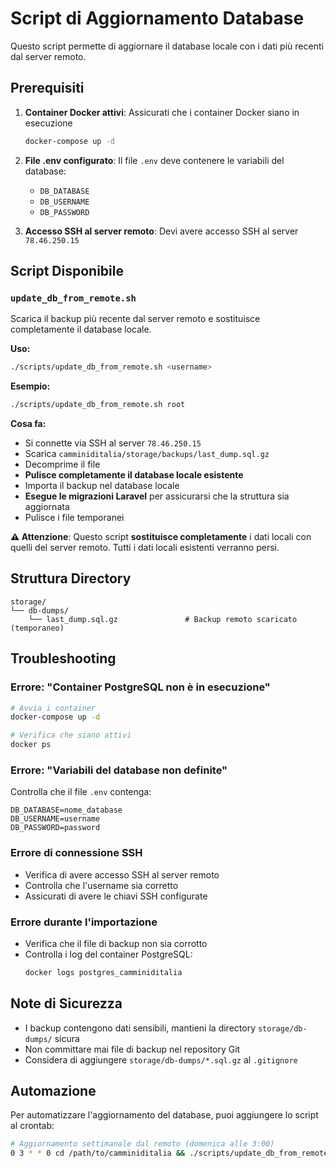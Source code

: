 # Script di Aggiornamento Database

Questo script permette di aggiornare il database locale con i dati più recenti dal server remoto.

## Prerequisiti

1. **Container Docker attivi**: Assicurati che i container Docker siano in esecuzione
   ```bash
   docker-compose up -d
   ```

2. **File .env configurato**: Il file `.env` deve contenere le variabili del database:
   - `DB_DATABASE`
   - `DB_USERNAME` 
   - `DB_PASSWORD`

3. **Accesso SSH al server remoto**: Devi avere accesso SSH al server `78.46.250.15`

## Script Disponibile

### `update_db_from_remote.sh`

Scarica il backup più recente dal server remoto e sostituisce completamente il database locale.

**Uso:**
```bash
./scripts/update_db_from_remote.sh <username>
```

**Esempio:**
```bash
./scripts/update_db_from_remote.sh root
```

**Cosa fa:**
- Si connette via SSH al server `78.46.250.15`
- Scarica `camminiditalia/storage/backups/last_dump.sql.gz`
- Decomprime il file
- **Pulisce completamente il database locale esistente**
- Importa il backup nel database locale
- **Esegue le migrazioni Laravel** per assicurarsi che la struttura sia aggiornata
- Pulisce i file temporanei

**⚠️ Attenzione**: Questo script **sostituisce completamente** i dati locali con quelli del server remoto. Tutti i dati locali esistenti verranno persi.

## Struttura Directory

```
storage/
└── db-dumps/
    └── last_dump.sql.gz               # Backup remoto scaricato (temporaneo)
```

## Troubleshooting

### Errore: "Container PostgreSQL non è in esecuzione"
```bash
# Avvia i container
docker-compose up -d

# Verifica che siano attivi
docker ps
```

### Errore: "Variabili del database non definite"
Controlla che il file `.env` contenga:
```env
DB_DATABASE=nome_database
DB_USERNAME=username
DB_PASSWORD=password
```

### Errore di connessione SSH
- Verifica di avere accesso SSH al server remoto
- Controlla che l'username sia corretto
- Assicurati di avere le chiavi SSH configurate

### Errore durante l'importazione
- Verifica che il file di backup non sia corrotto
- Controlla i log del container PostgreSQL:
  ```bash
  docker logs postgres_camminiditalia
  ```

## Note di Sicurezza

- I backup contengono dati sensibili, mantieni la directory `storage/db-dumps/` sicura
- Non committare mai file di backup nel repository Git
- Considera di aggiungere `storage/db-dumps/*.sql.gz` al `.gitignore`

## Automazione

Per automatizzare l'aggiornamento del database, puoi aggiungere lo script al crontab:

```bash
# Aggiornamento settimanale dal remoto (domenica alle 3:00)
0 3 * * 0 cd /path/to/camminiditalia && ./scripts/update_db_from_remote.sh root
```
